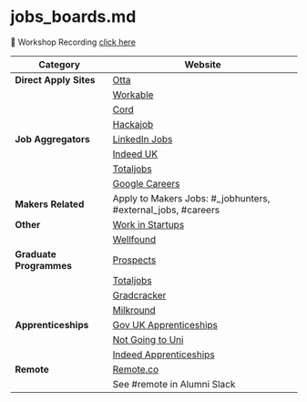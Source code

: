 # jobs_boards.md

:vhs: Workshop Recording [click here](https://youtu.be/g-dcDmt_bOM)



| Category              | Website                                                       |
|-----------------------|---------------------------------------------------------------|
| **Direct Apply Sites**| [Otta](https://otta.com/)                                     |
|                       | [Workable](https://jobs.workable.com/)                        |
|                       | [Cord](https://cord.com/)                                     |
|                       | [Hackajob](https://hackajob.com/talent)                       |
| **Job Aggregators**   | [LinkedIn Jobs](https://www.linkedin.com/jobs/)               |
|                       | [Indeed UK](https://uk.indeed.com/)                           |
|                       | [Totaljobs](https://www.totaljobs.com/)                       |
|                       | [Google Careers](https://www.google.com/about/careers/applications/jobs/results) |
| **Makers Related**    | Apply to Makers Jobs: #_jobhunters, #external_jobs, #careers  |
| **Other**             | [Work in Startups](https://workinstartups.com/)               |
|                       | [Wellfound](https://wellfound.com/)                           |
| **Graduate Programmes**| [Prospects](https://www.prospects.ac.uk/graduate-jobs)       |
|                       | [Totaljobs](https://www.totaljobs.com/)                       |
|                       | [Gradcracker](https://www.gradcracker.com/)                   |
|                       | [Milkround](https://www.milkround.com/)                       |
| **Apprenticeships**   | [Gov UK Apprenticeships](https://www.gov.uk/apply-apprenticeship) |
|                       | [Not Going to Uni](https://notgoingtouni.co.uk/)              |
|                       | [Indeed Apprenticeships](https://www.indeed.co.uk/Apprenticeships-jobs) |
| **Remote**            | [Remote.co](https://remote.co/)                                |
|                       | See #remote in Alumni Slack                                    |
